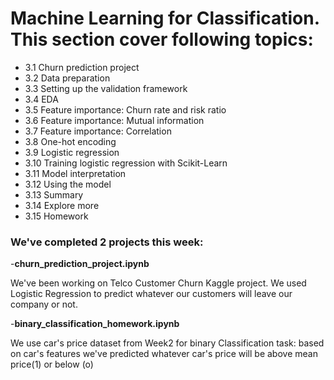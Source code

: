 # Machine Learning for Classification. This section cover following topics:
- 3.1 Churn prediction project
- 3.2 Data preparation
- 3.3 Setting up the validation framework
- 3.4 EDA
- 3.5 Feature importance: Churn rate and risk ratio
- 3.6 Feature importance: Mutual information
- 3.7 Feature importance: Correlation
- 3.8 One-hot encoding
- 3.9 Logistic regression
- 3.10 Training logistic regression with Scikit-Learn
- 3.11 Model interpretation
- 3.12 Using the model
- 3.13 Summary
- 3.14 Explore more
- 3.15 Homework


### We've completed 2 projects this week:

-**churn_prediction_project.ipynb**

We've been working on Telco Customer Churn Kaggle project. We used Logistic Regression to predict whatever our customers will leave our company or not.

-**binary_classification_homework.ipynb**

We use car's price dataset from Week2 for binary Classification task: based on car's features we've predicted whatever car's price will be above mean price(1) or below (o)
